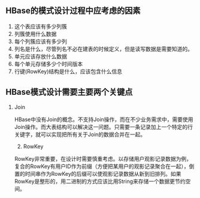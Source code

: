 ## HBase的模式设计过程中应考虑的因素

1. 这个表应该有多少列簇
2. 列簇使用什么数据
3. 每个列簇应该有多少列
4. 列名是什么，尽管列名不必在建表的时候定义，但是读写数据是需要知道的。
5. 单元应该存放什么数据
6. 每个单元存储多少个时间版本
7. 行键\(RowKey\)结构是什么，应该包含什么信息

## HBase模式设计需要主要两个关键点

1. Join

   HBase中没有Join的概念。不支持Join操作，而在不少业务需求中，需要使用Join操作。而大表结构可以解决这一问题。只需要一条记录加上一个特定的行关键字，就可以实现把所有关于Join的数据合并在一起。

   2. RowKey

   RowKey非常重要，在设计时需要慎重考虑。以存储用户观影记录数据为例，复合的RowKey有用户ID作为前缀（方便把某用户的观影记录聚合在一起），倒置的时间串作为RowKey的后缀可以使观影记录数据从新到旧排列。如果RowKey是整形的，用二进制的方式应该比用String来存储一个数据更节约空间。





